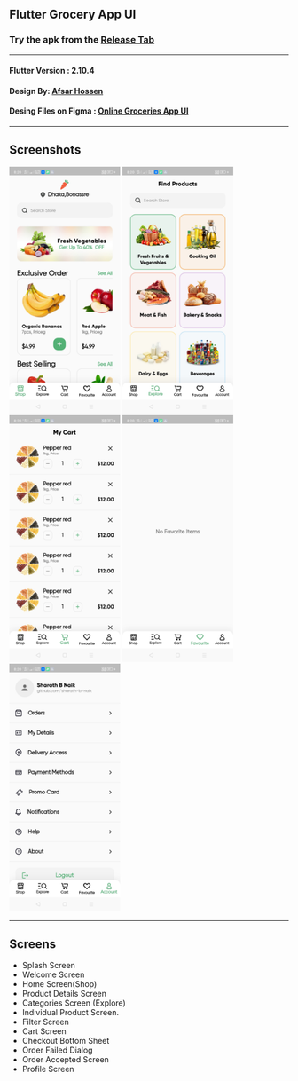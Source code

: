 
Flutter Grocery App UI  
-------------  
### Try the apk from the [Release Tab](https://github.com/Sharath-B-Naik/Flutter-Grocery-UI/releases/download/v1.0.0/app-release.apk)  
-------------
  
#### Flutter Version : 2.10.4  
#### Design By: [Afsar Hossen](https://www.linkedin.com/in/afsar-shuvo/)  
#### Desing Files on Figma : [Online Groceries App UI](https://www.figma.com/community/file/882645007956337261)  
  
-------------  

## Screenshots  

<p float="left">
  <img src="screenshots/shop.jpg" width="200" />
  <img src="screenshots/explore.jpg" width="200" /> 
  <img src="screenshots/cart.jpg" width="200" />
  <img src="screenshots/favourite.jpg" width="200" />
  <img src="screenshots/account.jpg" width="200" /> 
</p>

-------------  

## Screens  
- Splash Screen  
- Welcome Screen  
- Home Screen(Shop)  
- Product Details Screen  
- Categories Screen (Explore)  
- Individual Product Screen.
- Filter Screen  
- Cart Screen  
- Checkout Bottom Sheet  
- Order Failed Dialog  
- Order Accepted Screen  
- Profile Screen